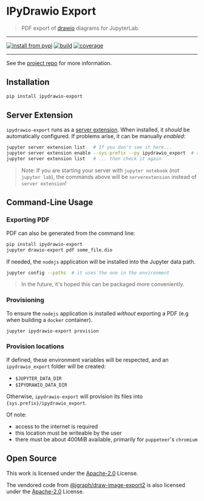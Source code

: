 # IPyDrawio Export

> PDF export of [drawio](https://www.diagrams.net) diagrams for JupyterLab.

---

[![install from pypi][pypi-badge]][pypi] [![build][workflow-badge]][workflow]
[![coverage][cov-badge]][cov]

[pypi-badge]: https://img.shields.io/pypi/v/ipydrawio-export
[pypi]: https://pypi.org/project/ipydrawio-export
[workflow-badge]:
  https://github.com/deathbeds/ipydrawio/workflows/.github/workflows/ci.yml/badge.svg
[workflow]:
  https://github.com/deathbeds/ipydrawio/actions?query=branch%3Amaster+workflow%3A.github%2Fworkflows%2Fci.yml
[cov-badge]:
  https://codecov.io/gh/deathbeds/ipydrawio/branch/master/graph/badge.svg?token=9B74VKHQDK
[cov]: https://codecov.io/gh/deathbeds/ipydrawio

---

See the [project repo](https://github.com/deathbeds/ipydrawio) for more
information.

## Installation

```bash
pip install ipydrawio-export
```

## Server Extension

`ipydrawio-export` runs as a [server extension][serverext]. When installed, it
_should_ be automatically configured. If problems arise, it can be manually
_enabled_:

```bash
jupyter server extension list   # If you don't see it here...
jupyter server extension enable --sys-prefix --py ipydrawio_export  # run this...
jupyter server extension list   # ... then check it again
```

> Note: If you are starting your server with `jupyter notebook` (not
> `jupyter lab`), the commands above will be `serverextension` instead of
> `server extension`!

## Command-Line Usage

### Exporting PDF

PDF can also be generated from the command line:

```bash
pip install ipydrawio-export
jupyter drawio-export pdf some_file.dio
```

If needed, the `nodejs` application will be installed into the Jupyter data
path.

```bash
jupyter config --paths  # it uses the one in the environment
```

> In the future, it's hoped this can be packaged more conveniently.

### Provisioning

To ensure the `nodejs` application is installed _without_ exporting a PDF (e.g
when building a `docker` container).

```bash
jupyter ipydrawio-export provision
```

### Provision locations

If defined, these environment variables will be respected, and an
`ipydrawio_export` folder will be created:

- `$JUPYTER_DATA_DIR`
- `$IPYDRAWIO_DATA_DIR`

Otherwise, `ipydrawio-export` will provision its files into
`{sys.prefix}/ipydrawio_export`.

Of note:

- access to the internet is required
- this location must be writeable by the user
- there must be about 400MiB available, primarily for `puppeteer`'s `chromium`

## Open Source

This work is licensed under the [Apache-2.0] License.

The vendored code from [@jgraph/draw-image-export2][] is also licensed under the
[Apache-2.0][draw2-license] License.

[@jgraph/draw-image-export2]: https://github.com/jgraph/draw-image-export2
[apache-2.0]:
  https://github.com/deathbeds/ipydrawio/blob/master/py_packages/ipydrawio-export/LICENSE.txt
[draw2-license]:
  https://github.com/jgraph/draw-image-export2/blob/master/LICENSE
[serverext]:
  https://jupyter-notebook.readthedocs.io/en/stable/examples/Notebook/Distributing%20Jupyter%20Extensions%20as%20Python%20Packages.html
